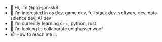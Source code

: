 - 👋 Hi, I’m @prg-jpn-sk8
- 👀 I’m interested in os dev, game dev, full stack dev, software dev, data science dev, AI dev
- 🌱 I’m currently learning c++, python, rust
- 💞️ I’m looking to collaborate on ghassenwoof
- 📫 How to reach me ...

<!---
prg-jpn-sk8/prg-jpn-sk8 is a ✨ special ✨ repository because its `README.md` (this file) appears on your GitHub profile.
You can click the Preview link to take a look at your changes.
--->
